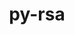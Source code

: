 ---
title: "py-rsa"
layout: cache
categories: [package, develop]
meta: {"compilers": ["gcc@11.4.0", "none"], "num_specs": 40, "num_specs_by_stack": {"e4s": 12, "e4s-neoverse_v1": 2, "ml-linux-aarch64-cpu": 13, "ml-linux-aarch64-cuda": 13, "ml-linux-x86_64-cpu": 13, "ml-linux-x86_64-cuda": 13, "root": 40}, "oss": ["ubuntu22.04", "ubuntu24.04"], "platforms": ["linux"], "stacks": ["e4s", "e4s-neoverse_v1", "ml-linux-aarch64-cpu", "ml-linux-aarch64-cuda", "ml-linux-x86_64-cpu", "ml-linux-x86_64-cuda", "root"], "targets": ["aarch64", "neoverse_v1", "x86_64_v3"], "versions": ["4.9"]}
spec_details: [{"compiler": "none", "hash": "2lreuodxzw4zwnrn3c6sojebfquy4kg6", "os": "ubuntu22.04", "platform": "linux", "size": "-", "stacks": ["e4s", "root"], "target": "x86_64_v3", "variants": ["build_system=python_pip"], "versions": ["4.9"]}, {"compiler": "none", "hash": "2unhgo6q2bpovpxtgezq3nx6mlx7gnw6", "os": "ubuntu24.04", "platform": "linux", "size": "-", "stacks": ["ml-linux-aarch64-cpu", "ml-linux-aarch64-cuda", "root"], "target": "aarch64", "variants": ["build_system=python_pip"], "versions": ["4.9"]}, {"compiler": "none", "hash": "3ty6mdwkywq64ase3oqx7ypmfnlp7mzq", "os": "ubuntu24.04", "platform": "linux", "size": "-", "stacks": ["ml-linux-x86_64-cpu", "ml-linux-x86_64-cuda", "root"], "target": "x86_64_v3", "variants": ["build_system=python_pip"], "versions": ["4.9"]}, {"compiler": "none", "hash": "4y7rc566pacicp7w5u7fc7m7ft35hjyu", "os": "ubuntu24.04", "platform": "linux", "size": "-", "stacks": ["ml-linux-x86_64-cpu", "ml-linux-x86_64-cuda", "root"], "target": "x86_64_v3", "variants": ["build_system=python_pip"], "versions": ["4.9"]}, {"compiler": "none", "hash": "57l7i72pdyy5eeni2u6vme2suahceu2q", "os": "ubuntu24.04", "platform": "linux", "size": "-", "stacks": ["ml-linux-aarch64-cpu", "ml-linux-aarch64-cuda", "root"], "target": "aarch64", "variants": ["build_system=python_pip"], "versions": ["4.9"]}, {"compiler": "none", "hash": "an767ytsek2rk3v3psnl76v6rv5mvyqe", "os": "ubuntu24.04", "platform": "linux", "size": "-", "stacks": ["ml-linux-aarch64-cpu", "ml-linux-aarch64-cuda", "root"], "target": "aarch64", "variants": ["build_system=python_pip"], "versions": ["4.9"]}, {"compiler": "gcc@11.4.0", "hash": "asykary5mof5q55lkwvyrwyd3fwn2xtg", "os": "ubuntu22.04", "platform": "linux", "size": "-", "stacks": ["e4s-neoverse_v1", "root"], "target": "neoverse_v1", "variants": ["build_system=python_pip"], "versions": ["4.9"]}, {"compiler": "none", "hash": "b3ckzoi4xetfvfwgvdtvi3byxexlesqw", "os": "ubuntu24.04", "platform": "linux", "size": "-", "stacks": ["ml-linux-aarch64-cpu", "ml-linux-aarch64-cuda", "root"], "target": "aarch64", "variants": ["build_system=python_pip"], "versions": ["4.9"]}, {"compiler": "none", "hash": "brqwcoz5tad62eqgjviod6xv4l524sjc", "os": "ubuntu22.04", "platform": "linux", "size": "-", "stacks": ["e4s", "root"], "target": "x86_64_v3", "variants": ["build_system=python_pip"], "versions": ["4.9"]}, {"compiler": "none", "hash": "cfznk62zgphfp4y4ljkaugwkf4sx44nk", "os": "ubuntu24.04", "platform": "linux", "size": "-", "stacks": ["ml-linux-aarch64-cpu", "ml-linux-aarch64-cuda", "root"], "target": "aarch64", "variants": ["build_system=python_pip"], "versions": ["4.9"]}, {"compiler": "none", "hash": "d5oqvwlpbgu7g32nvnljulqd64gscdf5", "os": "ubuntu22.04", "platform": "linux", "size": "-", "stacks": ["e4s", "root"], "target": "x86_64_v3", "variants": ["build_system=python_pip"], "versions": ["4.9"]}, {"compiler": "none", "hash": "dobrbuvnli6hpceylpghmvsaetti4rkr", "os": "ubuntu24.04", "platform": "linux", "size": "-", "stacks": ["ml-linux-x86_64-cpu", "ml-linux-x86_64-cuda", "root"], "target": "x86_64_v3", "variants": ["build_system=python_pip"], "versions": ["4.9"]}, {"compiler": "none", "hash": "gt4kah7lkplos4zkjpsv5p5doxeuxouq", "os": "ubuntu24.04", "platform": "linux", "size": "-", "stacks": ["ml-linux-x86_64-cpu", "ml-linux-x86_64-cuda", "root"], "target": "x86_64_v3", "variants": ["build_system=python_pip"], "versions": ["4.9"]}, {"compiler": "none", "hash": "heceazsob5yfhejeyyjlvdrbedw6cnzk", "os": "ubuntu24.04", "platform": "linux", "size": "-", "stacks": ["ml-linux-x86_64-cpu", "ml-linux-x86_64-cuda", "root"], "target": "x86_64_v3", "variants": ["build_system=python_pip"], "versions": ["4.9"]}, {"compiler": "none", "hash": "hzg5za7j25gfhbfaal76evxn7apkmyzy", "os": "ubuntu24.04", "platform": "linux", "size": "-", "stacks": ["ml-linux-x86_64-cpu", "ml-linux-x86_64-cuda", "root"], "target": "x86_64_v3", "variants": ["build_system=python_pip"], "versions": ["4.9"]}, {"compiler": "none", "hash": "iiqp6yzjlxpbihpihozwkkpqxr6ctnaw", "os": "ubuntu24.04", "platform": "linux", "size": "-", "stacks": ["ml-linux-x86_64-cpu", "ml-linux-x86_64-cuda", "root"], "target": "x86_64_v3", "variants": ["build_system=python_pip"], "versions": ["4.9"]}, {"compiler": "none", "hash": "izlqbw7u33jz6hnmupceo5tjmckuqaq6", "os": "ubuntu24.04", "platform": "linux", "size": "-", "stacks": ["ml-linux-x86_64-cpu", "ml-linux-x86_64-cuda", "root"], "target": "x86_64_v3", "variants": ["build_system=python_pip"], "versions": ["4.9"]}, {"compiler": "gcc@11.4.0", "hash": "jchm2kspjrlab4575f52jriuy3jspaih", "os": "ubuntu22.04", "platform": "linux", "size": "-", "stacks": ["e4s-neoverse_v1", "root"], "target": "neoverse_v1", "variants": ["build_system=python_pip"], "versions": ["4.9"]}, {"compiler": "none", "hash": "jevau24yinjdddiwhtit7a25jukg5ftj", "os": "ubuntu24.04", "platform": "linux", "size": "-", "stacks": ["ml-linux-x86_64-cpu", "ml-linux-x86_64-cuda", "root"], "target": "x86_64_v3", "variants": ["build_system=python_pip"], "versions": ["4.9"]}, {"compiler": "none", "hash": "jmwbi7hwge6svsow5alv7idnggugpx42", "os": "ubuntu24.04", "platform": "linux", "size": "-", "stacks": ["ml-linux-aarch64-cpu", "ml-linux-aarch64-cuda", "root"], "target": "aarch64", "variants": ["build_system=python_pip"], "versions": ["4.9"]}, {"compiler": "none", "hash": "njlnrqkfvpitwdgvuc2g6dy3zij7umde", "os": "ubuntu24.04", "platform": "linux", "size": "-", "stacks": ["ml-linux-x86_64-cpu", "ml-linux-x86_64-cuda", "root"], "target": "x86_64_v3", "variants": ["build_system=python_pip"], "versions": ["4.9"]}, {"compiler": "none", "hash": "o2l5iy6otxayqfkq22jgw4a7tyctgchm", "os": "ubuntu22.04", "platform": "linux", "size": "-", "stacks": ["e4s", "root"], "target": "x86_64_v3", "variants": ["build_system=python_pip"], "versions": ["4.9"]}, {"compiler": "none", "hash": "o3mylmxwr2cwe2ysrlu57ctfdhopkzhz", "os": "ubuntu24.04", "platform": "linux", "size": "-", "stacks": ["ml-linux-aarch64-cpu", "ml-linux-aarch64-cuda", "root"], "target": "aarch64", "variants": ["build_system=python_pip"], "versions": ["4.9"]}, {"compiler": "none", "hash": "okoecaztaavqypi4kmnhcey2s475y4qg", "os": "ubuntu22.04", "platform": "linux", "size": "-", "stacks": ["e4s", "root"], "target": "x86_64_v3", "variants": ["build_system=python_pip"], "versions": ["4.9"]}, {"compiler": "none", "hash": "par55aw5jm3anyen6ghwhjjh5r3e3jk4", "os": "ubuntu24.04", "platform": "linux", "size": "-", "stacks": ["ml-linux-aarch64-cpu", "ml-linux-aarch64-cuda", "root"], "target": "aarch64", "variants": ["build_system=python_pip"], "versions": ["4.9"]}, {"compiler": "none", "hash": "pfzyrgh2tcrvnec765boaalfh4va6bai", "os": "ubuntu22.04", "platform": "linux", "size": "-", "stacks": ["e4s", "root"], "target": "x86_64_v3", "variants": ["build_system=python_pip"], "versions": ["4.9"]}, {"compiler": "none", "hash": "qapijy4c2inxevj5khi47z54xqizc7ur", "os": "ubuntu24.04", "platform": "linux", "size": "-", "stacks": ["ml-linux-x86_64-cpu", "ml-linux-x86_64-cuda", "root"], "target": "x86_64_v3", "variants": ["build_system=python_pip"], "versions": ["4.9"]}, {"compiler": "none", "hash": "shmbn5h6tk65wgpnkaq62rvwyfzq7ahz", "os": "ubuntu24.04", "platform": "linux", "size": "-", "stacks": ["ml-linux-aarch64-cpu", "ml-linux-aarch64-cuda", "root"], "target": "aarch64", "variants": ["build_system=python_pip"], "versions": ["4.9"]}, {"compiler": "none", "hash": "sn5msjxhjkzlzdcgwyczdmlz5ggwlgqf", "os": "ubuntu22.04", "platform": "linux", "size": "-", "stacks": ["e4s", "root"], "target": "x86_64_v3", "variants": ["build_system=python_pip"], "versions": ["4.9"]}, {"compiler": "none", "hash": "sr6buuasx4vd4anlszau55t77w5yrpl6", "os": "ubuntu24.04", "platform": "linux", "size": "-", "stacks": ["ml-linux-x86_64-cpu", "ml-linux-x86_64-cuda", "root"], "target": "x86_64_v3", "variants": ["build_system=python_pip"], "versions": ["4.9"]}, {"compiler": "none", "hash": "sztkcbefknlccpm3lpgwabkgjtpfbcsz", "os": "ubuntu24.04", "platform": "linux", "size": "-", "stacks": ["ml-linux-aarch64-cpu", "ml-linux-aarch64-cuda", "root"], "target": "aarch64", "variants": ["build_system=python_pip"], "versions": ["4.9"]}, {"compiler": "none", "hash": "th4uhlzedjbwvwwggo46jit7myo3f24d", "os": "ubuntu22.04", "platform": "linux", "size": "-", "stacks": ["e4s", "root"], "target": "x86_64_v3", "variants": ["build_system=python_pip"], "versions": ["4.9"]}, {"compiler": "none", "hash": "thl45tp2ay2yykololtdv5fgnc2y3hk3", "os": "ubuntu22.04", "platform": "linux", "size": "-", "stacks": ["e4s", "root"], "target": "x86_64_v3", "variants": ["build_system=python_pip"], "versions": ["4.9"]}, {"compiler": "none", "hash": "ti44zmilvhhw2aounratand2e5klefpy", "os": "ubuntu24.04", "platform": "linux", "size": "-", "stacks": ["ml-linux-aarch64-cpu", "ml-linux-aarch64-cuda", "root"], "target": "aarch64", "variants": ["build_system=python_pip"], "versions": ["4.9"]}, {"compiler": "none", "hash": "udh4uxvmcklmu3lp4gpq3hpsubzjbbrj", "os": "ubuntu22.04", "platform": "linux", "size": "-", "stacks": ["e4s", "root"], "target": "x86_64_v3", "variants": ["build_system=python_pip"], "versions": ["4.9"]}, {"compiler": "none", "hash": "v5xzsvvztoqp2qlvwvavvh36e6j3jn4x", "os": "ubuntu22.04", "platform": "linux", "size": "-", "stacks": ["e4s", "root"], "target": "x86_64_v3", "variants": ["build_system=python_pip"], "versions": ["4.9"]}, {"compiler": "none", "hash": "vhno3jpquz6fo6kimv36vwyv7nwnrsuj", "os": "ubuntu22.04", "platform": "linux", "size": "-", "stacks": ["e4s", "root"], "target": "x86_64_v3", "variants": ["build_system=python_pip"], "versions": ["4.9"]}, {"compiler": "none", "hash": "vuffxrzf2vzyzfxif6jf57k4n5wkqasq", "os": "ubuntu24.04", "platform": "linux", "size": "-", "stacks": ["ml-linux-aarch64-cpu", "ml-linux-aarch64-cuda", "root"], "target": "aarch64", "variants": ["build_system=python_pip"], "versions": ["4.9"]}, {"compiler": "none", "hash": "xgq72vscgswdw4d53ztwtpexbe77ggih", "os": "ubuntu24.04", "platform": "linux", "size": "-", "stacks": ["ml-linux-x86_64-cpu", "ml-linux-x86_64-cuda", "root"], "target": "x86_64_v3", "variants": ["build_system=python_pip"], "versions": ["4.9"]}, {"compiler": "none", "hash": "zvmflfeo7ya2t2drv4ar4xw3653indzt", "os": "ubuntu24.04", "platform": "linux", "size": "-", "stacks": ["ml-linux-aarch64-cpu", "ml-linux-aarch64-cuda", "root"], "target": "aarch64", "variants": ["build_system=python_pip"], "versions": ["4.9"]}]
---